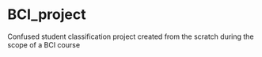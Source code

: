 # BCI_project
Confused student classification project created from the scratch during the scope of a BCI course
